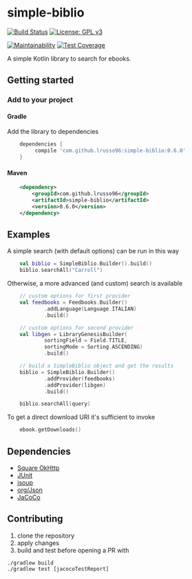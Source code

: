 # simple-biblio

[![Build Status](https://travis-ci.com/lrusso96/simple-biblio.svg?branch=master)](https://travis-ci.com/lrusso96/simple-biblio)
[![License: GPL v3](https://img.shields.io/badge/License-GPL%20v3-blue.svg)](https://www.gnu.org/licenses/gpl-3.0)

[![Maintainability](https://api.codeclimate.com/v1/badges/0948dd3574e676cc3627/maintainability)](https://codeclimate.com/github/lrusso96/simple-biblio/maintainability)
[![Test Coverage](https://api.codeclimate.com/v1/badges/0948dd3574e676cc3627/test_coverage)](https://codeclimate.com/github/lrusso96/simple-biblio/test_coverage)

A simple Kotlin library to search for ebooks.

## Getting started

### Add to your project

#### Gradle
Add the library to dependencies

```groovy
    dependencies {
         compile 'com.github.lrusso96:simple-biblio:0.6.0'
    }
```

#### Maven
```xml
    <dependency>
        <groupId>com.github.lrusso96</groupId>
        <artifactId>simple-biblio</artifactId>
        <version>0.6.0</version>
    </dependency>
```

## Examples

A simple search (with default options) can be run in this way

```kotlin
    val biblio = SimpleBiblio.Builder().build()
    biblio.searchAll("Carroll")
```
Otherwise, a more advanced (and custom) search is available

```kotlin
    // custom options for first provider
    val feedbooks = Feedbooks.Builder()
            .addLanguage(Language.ITALIAN)
            .build()

    // custom options for second provider
    val libgen = LibraryGenesisBuilder(
            sortingField = Field.TITLE,
            sortingMode = Sorting.ASCENDING)
            .build()

    // build a SimpleBiblio object and get the results
    biblio = SimpleBiblio.Builder()
            .addProvider(feedbooks)
            .addProvider(libgen)
            .build()

    biblio.searchAll(query)
```

To get a direct download URI it's sufficient to invoke

```kotlin
    ebook.getDownloads()
```

## Dependencies
 - [Square OkHttp](https://github.com/square/okhttp)
 - [JUnit](https://github.com/junit-team/junit5)
 - [jsoup](https://jsoup.org/)
 - [org/Json](https://github.com/stleary/JSON-java)
 - [JaCoCo](https://www.jacoco.org)
 
 ## Contributing
 
 1. clone the repository
 2. apply changes
 3. build and test before opening a PR with
 
```
./gradlew build
./gradlew test [jacocoTestReport]
```

